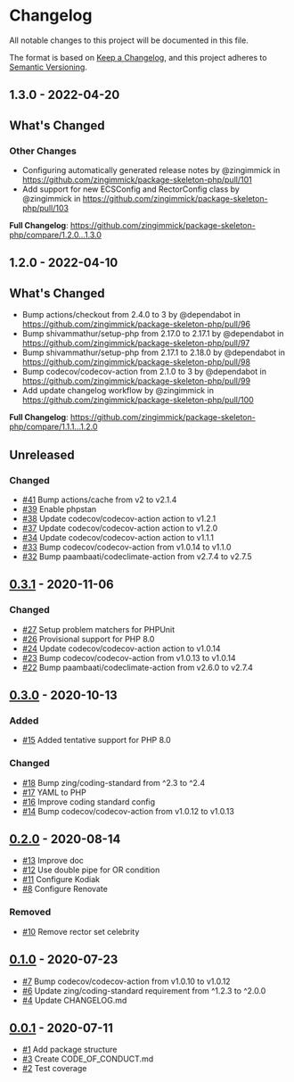 # Changelog

All notable changes to this project will be documented in this file.

The format is based on [Keep a Changelog](https://keepachangelog.com/en/1.0.0/),
and this project adheres to [Semantic Versioning](https://semver.org/spec/v2.0.0.html).

<!-- changelog-linker -->
## 1.3.0 - 2022-04-20

<!-- Release notes generated using configuration in .github/release.yml at 1.x -->
## What's Changed

### Other Changes

- Configuring automatically generated release notes by @zingimmick in https://github.com/zingimmick/package-skeleton-php/pull/101
- Add support for new ECSConfig and RectorConfig class by @zingimmick in https://github.com/zingimmick/package-skeleton-php/pull/103

**Full Changelog**: https://github.com/zingimmick/package-skeleton-php/compare/1.2.0...1.3.0

## 1.2.0 - 2022-04-10

## What's Changed

- Bump actions/checkout from 2.4.0 to 3 by @dependabot in https://github.com/zingimmick/package-skeleton-php/pull/96
- Bump shivammathur/setup-php from 2.17.0 to 2.17.1 by @dependabot in https://github.com/zingimmick/package-skeleton-php/pull/97
- Bump shivammathur/setup-php from 2.17.1 to 2.18.0 by @dependabot in https://github.com/zingimmick/package-skeleton-php/pull/98
- Bump codecov/codecov-action from 2.1.0 to 3 by @dependabot in https://github.com/zingimmick/package-skeleton-php/pull/99
- Add update changelog workflow by @zingimmick in https://github.com/zingimmick/package-skeleton-php/pull/100

**Full Changelog**: https://github.com/zingimmick/package-skeleton-php/compare/1.1.1...1.2.0

## Unreleased

### Changed

- [#41](https://github.com/zingimmick/package-skeleton-php/pull/41) Bump actions/cache from v2 to v2.1.4
- [#39](https://github.com/zingimmick/package-skeleton-php/pull/39) Enable phpstan
- [#38](https://github.com/zingimmick/package-skeleton-php/pull/38) Update codecov/codecov-action action to v1.2.1
- [#37](https://github.com/zingimmick/package-skeleton-php/pull/37) Update codecov/codecov-action action to v1.2.0
- [#34](https://github.com/zingimmick/package-skeleton-php/pull/34) Update codecov/codecov-action action to v1.1.1
- [#33](https://github.com/zingimmick/package-skeleton-php/pull/33) Bump codecov/codecov-action from v1.0.14 to v1.1.0
- [#32](https://github.com/zingimmick/package-skeleton-php/pull/32) Bump paambaati/codeclimate-action from v2.7.4 to v2.7.5

## [0.3.1](https://github.com/zingimmick/package-skeleton-php/compare/0.3.0...0.3.1) - 2020-11-06

### Changed

- [#27](https://github.com/zingimmick/package-skeleton-php/pull/27) Setup problem matchers for PHPUnit
- [#26](https://github.com/zingimmick/package-skeleton-php/pull/26) Provisional support for PHP 8.0
- [#24](https://github.com/zingimmick/package-skeleton-php/pull/24) Update codecov/codecov-action action to v1.0.14
- [#23](https://github.com/zingimmick/package-skeleton-php/pull/23) Bump codecov/codecov-action from v1.0.13 to v1.0.14
- [#22](https://github.com/zingimmick/package-skeleton-php/pull/22) Bump paambaati/codeclimate-action from v2.6.0 to v2.7.4

## [0.3.0](https://github.com/zingimmick/package-skeleton-php/compare/0.2.0...0.3.0) - 2020-10-13

### Added

- [#15](https://github.com/zingimmick/package-skeleton-php/pull/15) Added tentative support for PHP 8.0

### Changed

- [#18](https://github.com/zingimmick/package-skeleton-php/pull/18) Bump zing/coding-standard from ^2.3 to ^2.4
- [#17](https://github.com/zingimmick/package-skeleton-php/pull/17) YAML to PHP
- [#16](https://github.com/zingimmick/package-skeleton-php/pull/16) Improve coding standard config
- [#14](https://github.com/zingimmick/package-skeleton-php/pull/14) Bump codecov/codecov-action from v1.0.12 to v1.0.13

## [0.2.0](https://github.com/zingimmick/package-skeleton-php/compare/0.1.0...0.2.0) - 2020-08-14

- [#13](https://github.com/zingimmick/package-skeleton-php/pull/13) Improve doc
- [#12](https://github.com/zingimmick/package-skeleton-php/pull/12) Use double pipe for OR condition
- [#11](https://github.com/zingimmick/package-skeleton-php/pull/11) Configure Kodiak
- [#8](https://github.com/zingimmick/package-skeleton-php/pull/8) Configure Renovate

### Removed

- [#10](https://github.com/zingimmick/package-skeleton-php/pull/10) Remove rector set celebrity

## [0.1.0](https://github.com/zingimmick/package-skeleton-php/compare/0.0.1...0.1.0) - 2020-07-23

- [#7](https://github.com/zingimmick/package-skeleton-php/pull/7) Bump codecov/codecov-action from v1.0.10 to v1.0.12
- [#6](https://github.com/zingimmick/package-skeleton-php/pull/6) Update zing/coding-standard requirement from ^1.2.3 to ^2.0.0
- [#4](https://github.com/zingimmick/package-skeleton-php/pull/4) Update CHANGELOG.md

## [0.0.1](https://github.com/zingimmick/package-skeleton-php/releases/tag/0.0.1) - 2020-07-11

- [#1](https://github.com/zingimmick/package-skeleton-php/pull/1) Add package structure
- [#3](https://github.com/zingimmick/package-skeleton-php/pull/3) Create CODE_OF_CONDUCT.md
- [#2](https://github.com/zingimmick/package-skeleton-php/pull/2) Test coverage
